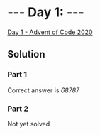 # --- Day 1: ---

[Day 1  - Advent of Code 2020](https://adventofcode.com/2022/day/1)

## Solution

### Part 1

Correct answer is *68787*

### Part 2

Not yet solved